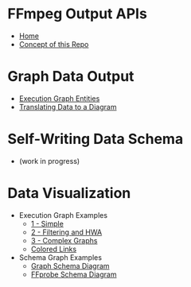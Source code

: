 <!-- First line gets deleted -->

# FFmpeg Output APIs

- [Home](Home.md)
- [Concept of this Repo](About/Concept-of-this-Repo.md)

#  Graph Data Output

- [Execution Graph Entities](execution_graph/Execution-Graph-Entities.md)
- [Translating Data to a Diagram](execution_graph/Translating-to-Diagram.md)

#  Self-Writing Data Schema

- (work in progress)

#  Data Visualization

- Execution Graph Examples
  - [1 - Simple](visualization/Graphs-Example1.md)
  - [2 - Filtering and HWA](visualization/Graphs-Example2.md)
  - [3 - Complex Graphs](visualization/Graphs-Example3.md)
  - [Colored Links](visualization/Graphs-Example3%20-Link-Coloring.md)
- Schema Graph Examples
  - [Graph Schema Diagram](visualization/Graphs-Schema-Diagram.md)
  - [FFprobe Schema Diagram](visualization/FFprobe-Schema-Diagram.md)

